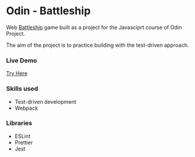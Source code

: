 # Odin - Battleship

Web [Battleship](<https://en.wikipedia.org/wiki/Battleship_(game)>) game built as a project for the Javasciprt course of Odin Project.

The aim of the project is to practice building with the test-driven approach.

### Live Demo

[Try Here](https://tymc47.github.io/odin-battleship/)

### Skills used

- Test-driven development
- Webpack

### Libraries

- ESLint
- Prettier
- Jest
